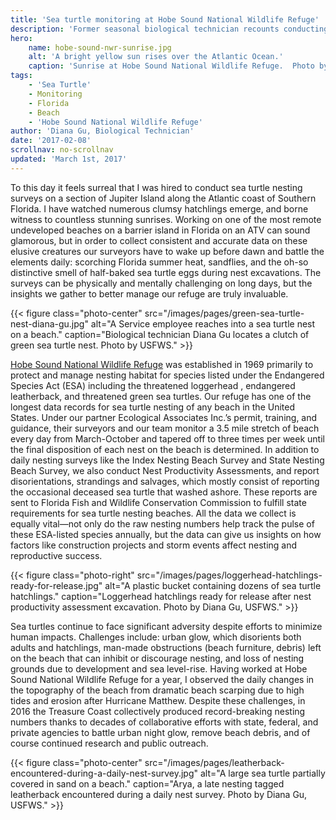 ```yaml
---
title: 'Sea turtle monitoring at Hobe Sound National Wildlife Refuge'
description: 'Former seasonal biological technician recounts conducting nesting sea turtle surveys on a barrier island in Florida.'
hero:
    name: hobe-sound-nwr-sunrise.jpg
    alt: 'A bright yellow sun rises over the Atlantic Ocean.'
    caption: 'Sunrise at Hobe Sound National Wildlife Refuge.  Photo by Diana Gu, USFWS.'
tags:
    - 'Sea Turtle'
    - Monitoring
    - Florida
    - Beach
    - 'Hobe Sound National Wildlife Refuge'
author: 'Diana Gu, Biological Technician'
date: '2017-02-08'
scrollnav: no-scrollnav
updated: 'March 1st, 2017'
---
```


To this day it feels surreal that I was hired to conduct sea turtle nesting surveys on a section of Jupiter Island along the Atlantic coast of Southern Florida. I have watched numerous clumsy hatchlings emerge, and borne witness to countless stunning sunrises. Working on one of the most remote undeveloped beaches on a barrier island in Florida on an ATV can sound glamorous, but in order to collect consistent and accurate data on these elusive creatures our surveyors have to wake up before dawn and battle the elements daily: scorching Florida summer heat, sandflies, and the oh-so distinctive smell of half-baked sea turtle eggs during nest excavations. The surveys can be physically and mentally challenging on long days, but the insights we gather to better manage our refuge are truly invaluable.

{{< figure class="photo-center" src="/images/pages/green-sea-turtle-nest-diana-gu.jpg" alt="A Service employee reaches into a sea turtle nest on a beach." caption="Biological technician Diana Gu locates a clutch of green sea turtle nest. Photo by USFWS." >}}

[Hobe Sound National Wildlife Refuge](https://www.fws.gov/refuge/hobe_sound/) was established in 1969 primarily to protect and manage nesting habitat for species listed under the Endangered Species Act (ESA) including the threatened loggerhead , endangered leatherback, and threatened green sea turtles. Our refuge has one of the longest data records for sea turtle nesting of any beach in the United States. Under our partner Ecological Associates Inc.’s permit, training, and guidance, their surveyors and our team monitor a 3.5 mile stretch of beach every day from March-October and tapered off to three times per week until the final disposition of each nest on the beach is determined. In addition to daily nesting surveys like the Index Nesting Beach Survey and State Nesting Beach Survey, we also conduct Nest Productivity Assessments, and report disorientations, strandings and salvages, which mostly consist of reporting the occasional deceased sea turtle that washed ashore. These reports are sent to Florida Fish and Wildlife Conservation Commission to fulfill state requirements for sea turtle nesting beaches. All the data we collect is equally vital—not only do the raw nesting numbers help track the pulse of these ESA-listed species annually, but the data can give us insights on how factors like construction projects and storm events affect nesting and reproductive success.

{{< figure class="photo-right" src="/images/pages/loggerhead-hatchlings-ready-for-release.jpg" alt="A plastic bucket containing dozens of sea turtle hatchlings." caption="Loggerhead hatchlings ready for release after nest productivity assessment excavation. Photo by Diana Gu, USFWS." >}}

Sea turtles continue to face significant adversity despite efforts to minimize human impacts.  Challenges include: urban glow, which disorients both adults and hatchlings, man-made obstructions (beach furniture, debris) left on the beach that can inhibit or discourage nesting, and loss of nesting grounds due to development and sea level-rise. Having worked at Hobe Sound National Wildlife Refuge for a year, I observed the daily changes in the topography of the beach from dramatic beach scarping due to high tides and erosion after Hurricane Matthew. Despite these challenges, in 2016 the Treasure Coast collectively produced record-breaking nesting numbers thanks to decades of collaborative efforts with state, federal, and private agencies to battle urban night glow, remove beach debris, and of course continued research and public outreach.

{{< figure class="photo-center" src="/images/pages/leatherback-encountered-during-a-daily-nest-survey.jpg" alt="A large sea turtle partially covered in sand on a beach." caption="Arya, a late nesting tagged leatherback encountered during a daily nest survey. Photo by Diana Gu, USFWS." >}}
